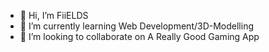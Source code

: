 - 👋 Hi, I’m FiiELDS
- 🌱 I’m currently learning Web Development/3D-Modelling
- 💞️ I’m looking to collaborate on A Really Good Gaming App


<!---FiiELDS109 is a ✨ special ✨ repository because its `README.md` (this file) appears on your GitHub profile.
You can click the Preview link to take a look at your changes.
--->

